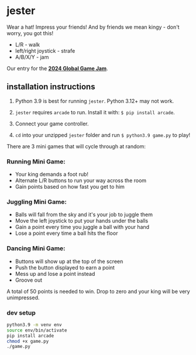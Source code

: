 # jester

Wear a hat! Impress your friends! And by friends we mean kingy - don't worry, you got this!

* L/R - walk
* left/right joystick - strafe
* A/B/X/Y - jam

Our entry for the **[2024 Global Game Jam](https://globalgamejam.org/games/2024/jester-4-1)**.

## installation instructions

1. Python 3.9 is best for running `jester`. Python 3.12+ may not work.

2. `jester` requires `arcade` to run. Install it with: `$ pip install arcade`.

3. Connect your game controller.

4. `cd` into your unzipped `jester` folder and run `$ python3.9 game.py` to play!

There are 3 mini games that will cycle through at random:

### Running Mini Game:
  - Your king demands a foot rub!
  - Alternate L/R buttons to run your way across the room
  - Gain points based on how fast you get to him
### Juggling Mini Game:
  - Balls will fall from the sky and it's your job to juggle them
  - Move the left joystick to put your hands under the balls
  - Gain a point every time you juggle a ball with your hand
  - Lose a point every time a ball hits the floor
### Dancing Mini Game:
  - Buttons will show up at the top of the screen
  - Push the button displayed to earn a point
  - Mess up and lose a point instead
  - Groove out

A total of 50 points is needed to win. Drop to zero and your king
will be very unimpressed.

### dev setup

```bash
python3.9 -m venv env
source env/bin/activate
pip install arcade
chmod +x game.py
./game.py
```

